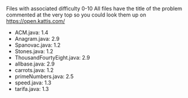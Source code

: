 Files with associated difficulty 0-10
All files have the title of the problem commented at the very top so you could look them up on https://open.kattis.com/

- ACM.java: 1.4
- Anagram.java: 2.9
- Spanovac.java: 1.2
- Stones.java: 1.2
- ThousandFourtyEight.java: 2.9
- allbase.java: 2.9
- carrots.java: 1.2
- primeNumbers.java: 2.5
- speed.java: 1.3
- tarifa.java: 1.3
